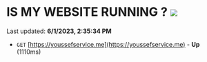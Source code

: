 # IS MY WEBSITE RUNNING ? [![](https://img.shields.io/static/v1?label=Sponsor&message=%E2%9D%A4&logo=GitHub&color=%23fe8e86)](https://github.com/sponsors/<username>)

Last updated: **6/1/2023, 2:35:34 PM**

- `GET` [https://youssefservice.me](https://youssefservice.me) - **Up** (1110ms)
